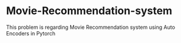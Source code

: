 # Movie-Recommendation-system

This problem is regarding Movie Recommendation system using Auto Encoders in Pytorch
